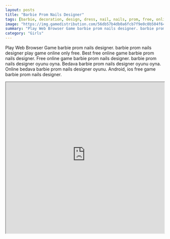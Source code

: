 ```yaml
---
layout: posts
title: "Barbie Prom Nails Designer"
tags: [barbie, decoration, design, dress, nail, nails, prom, free, online, games, oyna, game, free, games, play, play, games]
image: "https://img.gamedistribution.com/56db57b4db0a6fcb7f9e0c0b504f6472.jpg"
summary: "Play Web Browser Game barbie prom nails designer. barbie prom nails designer play game online only free. Best free online game barbie prom nails designer. Free online game barbie prom nails designer. barbie prom nails designer oyunu oyna. Bedava barbie prom nails designer oyunu oyna. Online bedava barbie prom nails designer oyunu. Android, ios free game barbie prom nails designer."
category: "Girls"
---
```


Play Web Browser Game barbie prom nails designer. barbie prom nails designer play game online only free. Best free online game barbie prom nails designer. Free online game barbie prom nails designer. barbie prom nails designer oyunu oyna. Bedava barbie prom nails designer oyunu oyna. Online bedava barbie prom nails designer oyunu. Android, ios free game barbie prom nails designer.

<iframe width="100%" height="480px;" src="https://flash.gamedistribution.com?game=56db57b4db0a6fcb7f9e0c0b504f6472"></iframe>